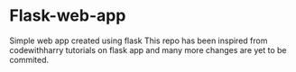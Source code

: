 # Flask-web-app

Simple web app created  using flask
This repo has been inspired from codewithharry tutorials on flask app and many more
changes are yet to be commited.
